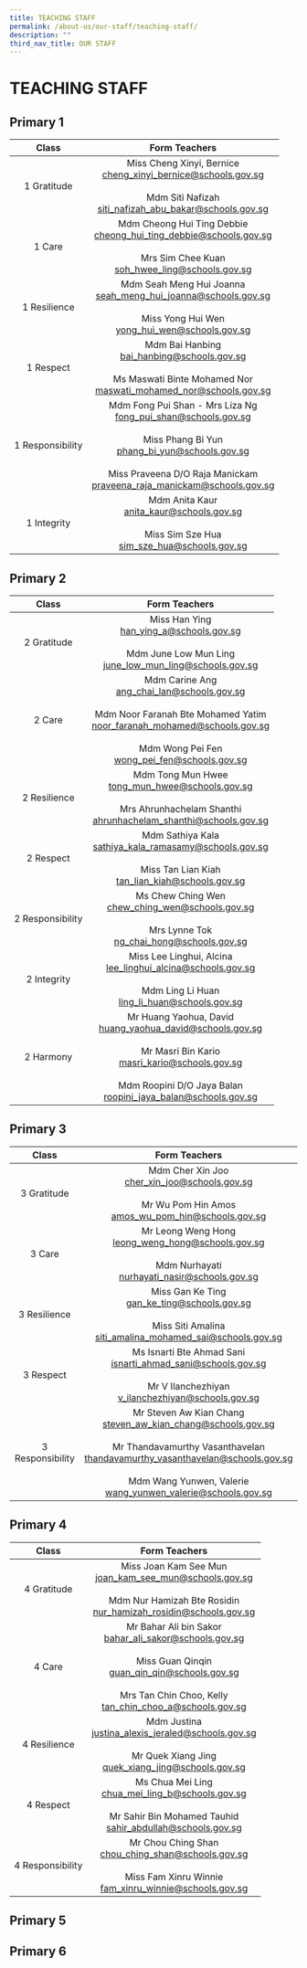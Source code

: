 ```yaml
---
title: TEACHING STAFF
permalink: /about-us/our-staff/teaching-staff/
description: ""
third_nav_title: OUR STAFF
---
```

# TEACHING STAFF

## Primary 1

| Class             |        Form Teachers       |
|:-----------------:|:------------------:|
| 1 Gratitude       |                                     Miss Cheng Xinyi, Bernice<br>[cheng\_xinyi\_bernice@schools.gov.sg](mailto:cheng_xinyi_bernice@schools.gov.sg)<br><br>Mdm Siti Nafizah<br>[siti\_nafizah\_abu\_bakar@schools.gov.sg](mailto:siti_nafizah_abu_bakar@schools.gov.sg)                                    |
| 1 Care            |                                       Mdm Cheong Hui Ting Debbie<br>[cheong\_hui\_ting\_debbie@schools.gov.sg](mailto:cheong_hui_ting_debbie@schools.gov.sg)<br><br>Mrs Sim Chee Kuan<br>[soh\_hwee\_ling@schools.gov.sg](mailto:soh_hwee_ling@schools.gov.sg)                                     |
| 1 Resilience      |                                          Mdm Seah Meng Hui Joanna<br>[seah\_meng\_hui\_joanna@schools.gov.sg](mailto:seah_meng_hui_joanna@schools.gov.sg)<br><br>Miss Yong Hui Wen<br>[yong\_hui\_wen@schools.gov.sg](mailto:yong_hui_wen@schools.gov.sg)                                      |
| 1 Respect         |                                          Mdm Bai Hanbing<br>[bai\_hanbing@schools.gov.sg](mailto:bai_hanbing@schools.gov.sg)<br><br>Ms Maswati Binte Mohamed Nor<br>[maswati\_mohamed\_nor@schools.gov.sg](mailto:maswati_mohamed_nor@schools.gov.sg)                                         |
|  1 Responsibility | Mdm Fong Pui Shan - Mrs Liza Ng<br>[fong\_pui\_shan@schools.gov.sg](mailto:fong_pui_shan@schools.gov.sg)<br><br>Miss Phang Bi Yun<br>[phang\_bi\_yun@schools.gov.sg](mailto:phang_bi_yun@schools.gov.sg)<br><br>Miss Praveena D/O Raja Manickam<br>[praveena\_raja\_manickam@schools.gov.sg](mailto:praveena_raja_manickam@schools.gov.sg) |
|     1 Integrity   |                                                    Mdm Anita Kaur<br>[anita\_kaur@schools.gov.sg](mailto:anita_kaur@schools.gov.sg)<br><br>Miss Sim Sze Hua<br>[sim\_sze\_hua@schools.gov.sg](mailto:sim_sze_hua@schools.gov.sg)                                                     |

## Primary 2

| Class            |     Form Teachers        |
|:--------------:|:-------:|
| 2 Gratitude      |                                          Miss Han Ying<br>[han\_ying\_a@schools.gov.sg](mailto:han_ying_a@schools.gov.sg)<br><br>Mdm June Low Mun Ling<br>[june\_low\_mun\_ling@schools.gov.sg](mailto:june_low_mun_ling@schools.gov.sg)                                      |
| 2 Care           |    Mdm Carine Ang<br>[ang\_chai\_lan@schools.gov.sg](mailto:ang_chai_lan@schools.gov.sg)<br><br>Mdm Noor Faranah Bte Mohamed Yatim<br>[noor\_faranah\_mohamed@schools.gov.sg](mailto:noor_faranah_mohamed@schools.gov.sg)<br><br>Mdm Wong Pei Fen<br>[wong\_pei\_fen@schools.gov.sg](mailto:wong_pei_fen@schools.gov.sg)    |
| 2 Resilience     |                                  Mdm Tong Mun Hwee<br>[tong\_mun\_hwee@schools.gov.sg](mailto:tong_mun_hwee@schools.gov.sg)<br><br>Mrs Ahrunhachelam Shanthi<br>[ahrunhachelam\_shanthi@schools.gov.sg](mailto:ahrunhachelam_shanthi@schools.gov.sg)                                 |
| 2 Respect        |                                      Mdm Sathiya Kala<br>[sathiya\_kala\_ramasamy@schools.gov.sg](mailto:sathiya_kala_ramasamy@schools.gov.sg)<br><br>Miss Tan Lian Kiah<br>[tan\_lian\_kiah@schools.gov.sg](mailto:tan_lian_kiah@schools.gov.sg)                                |
| 2 Responsibility |                                           Ms Chew Ching Wen<br>[chew\_ching\_wen@schools.gov.sg](mailto:chew_ching_wen@schools.gov.sg)<br><br>Mrs Lynne Tok<br>[ng\_chai\_hong@schools.gov.sg](mailto:ng_chai_hong@schools.gov.sg)                                        |
| 2 Integrity      |                                     Miss Lee Linghui, Alcina<br>[lee\_linghui\_alcina@schools.gov.sg](mailto:lee_linghui_alcina@schools.gov.sg)<br><br>Mdm Ling Li Huan<br>[ling\_li\_huan@schools.gov.sg](mailto:ling_li_huan@schools.gov.sg)                                 |
| 2 Harmony        | Mr Huang Yaohua, David<br>[huang\_yaohua\_david@schools.gov.sg](mailto:huang_yaohua_david@schools.gov.sg)<br><br>Mr Masri Bin Kario<br>[masri\_kario@schools.gov.sg](mailto:masri_kario@schools.gov.sg)<br><br>Mdm Roopini D/O Jaya Balan<br>[roopini\_jaya\_balan@schools.gov.sg](mailto:roopini_jaya_balan@schools.gov.sg)  |



## Primary 3


| Class             |      Form Teachers      |
|:-----------------:|:---------------------:|
| 3 Gratitude       |                                                          Mdm Cher Xin Joo<br>[cher\_xin\_joo@schools.gov.sg](mailto:cher_xin_joo@schools.gov.sg)<br><br>Mr Wu Pom Hin Amos<br>[amos\_wu\_pom\_hin@schools.gov.sg](mailto:amos_wu_pom_hin@schools.gov.sg)                                                      |
| 3 Care            |                                                         Mr Leong Weng Hong<br>[leong\_weng\_hong@schools.gov.sg](mailto:leong_weng_hong@schools.gov.sg)<br><br>Mdm Nurhayati<br>[nurhayati\_nasir@schools.gov.sg](mailto:nurhayati_nasir@schools.gov.sg)                                                        |
|    3 Resilience   |                                                     Miss Gan Ke Ting<br>[gan\_ke\_ting@schools.gov.sg](mailto:gan_ke_ting@schools.gov.sg)<br><br>Miss Siti Amalina<br>[siti\_amalina\_mohamed\_sai@schools.gov.sg](mailto:siti_amalina_mohamed_sai@schools.gov.sg)                                                     |
| 3 Respect         |                                                  Ms Isnarti Bte Ahmad Sani<br>[isnarti\_ahmad\_sani@schools.gov.sg](mailto:isnarti_ahmad_sani@schools.gov.sg)<br><br>Mr V Ilanchezhiyan<br>[v\_ilanchezhiyan@schools.gov.sg](mailto:v_ilanchezhiyan@schools.gov.sg)                                          |
|  3 Responsibility |  Mr Steven Aw Kian Chang<br>[steven\_aw\_kian\_chang@schools.gov.sg](mailto:steven_aw_kian_chang@schools.gov.sg)<br><br>Mr Thandavamurthy Vasanthavelan<br>[thandavamurthy\_vasanthavelan@schools.gov.sg](mailto:thandavamurthy_vasanthavelan@schools.gov.sg)<br><br>Mdm Wang Yunwen, Valerie<br>[wang\_yunwen\_valerie@schools.gov.sg](mailto:wang_yunwen_valerie@schools.gov.sg) |


## Primary 4

| Class            |      Form Teachers    |
|:------------:|:------:|
| 4 Gratitude      |                         Miss Joan Kam See Mun<br>[joan\_kam\_see\_mun@schools.gov.sg](mailto:joan_kam_see_mun@schools.gov.sg)<br><br>Mdm Nur Hamizah Bte Rosidin<br>[nur\_hamizah\_rosidin@schools.gov.sg](mailto:nur_hamizah_rosidin@schools.gov.sg)                          |
| 4 Care           | Mr Bahar Ali bin Sakor<br>[bahar\_ali\_sakor@schools.gov.sg](mailto:bahar_ali_sakor@schools.gov.sg)<br><br>Miss Guan Qinqin<br>[guan\_qin\_qin@schools.gov.sg](mailto:guan_qin_qin@schools.gov.sg)<br><br>Mrs Tan Chin Choo, Kelly<br>[tan\_chin\_choo\_a@schools.gov.sg](mailto:tan_chin_choo_a@schools.gov.sg)  |
| 4 Resilience     |                                  Mdm Justina<br>justina_alexis_jeraled@schools.gov.sg<br><br>Mr Quek Xiang Jing<br>quek_xiang_jing@schools.gov.sg                                  |
| 4 Respect        |                                Ms Chua Mei Ling<br>chua_mei_ling_b@schools.gov.sg<br><br>Mr Sahir Bin Mohamed Tauhid<br>sahir_abdullah@schools.gov.sg                              |
| 4 Responsibility |                                Mr Chou Ching Shan<br>chou_ching_shan@schools.gov.sg<br><br>Miss Fam Xinru Winnie<br>fam_xinru_winnie@schools.gov.sg                                |


## Primary 5



## Primary 6